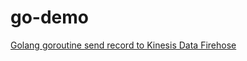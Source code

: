 # go-demo
[Golang goroutine send record to Kinesis Data Firehose](https://matthung0807.blogspot.com/2022/03/go-goroutine-send-record-to-aws-kinesis-data-firehose.html)
